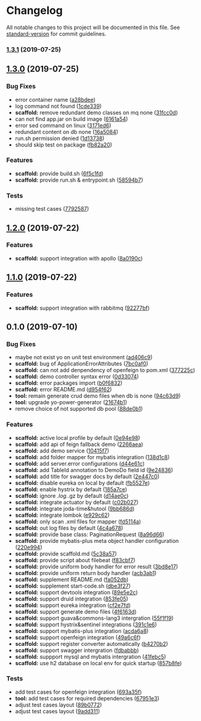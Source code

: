 # Changelog

All notable changes to this project will be documented in this file. See [standard-version](https://github.com/conventional-changelog/standard-version) for commit guidelines.

### [1.3.1](https://github.com/deepexi/generator-deepexi-spring-cloud/compare/v1.3.0...v1.3.1) (2019-07-25)



## [1.3.0](https://github.com/deepexi/generator-deepexi-spring-cloud/compare/v1.2.0...v1.3.0) (2019-07-25)


### Bug Fixes

* error container name ([a28bdee](https://github.com/deepexi/generator-deepexi-spring-cloud/commit/a28bdee))
* log command not found ([1cde339](https://github.com/deepexi/generator-deepexi-spring-cloud/commit/1cde339))
* **scaffold:** remove redundant demo classes on mq none ([31fcc0d](https://github.com/deepexi/generator-deepexi-spring-cloud/commit/31fcc0d))
* can not find app.jar on build image ([6161a54](https://github.com/deepexi/generator-deepexi-spring-cloud/commit/6161a54))
* error sed command on linux ([3171ed6](https://github.com/deepexi/generator-deepexi-spring-cloud/commit/3171ed6))
* redundant content on db none ([16a5084](https://github.com/deepexi/generator-deepexi-spring-cloud/commit/16a5084))
* run.sh permission denied ([1d13738](https://github.com/deepexi/generator-deepexi-spring-cloud/commit/1d13738))
* should skip test on package ([fb82a20](https://github.com/deepexi/generator-deepexi-spring-cloud/commit/fb82a20))


### Features

* **scaffold:** provide build.sh ([6f5c1fd](https://github.com/deepexi/generator-deepexi-spring-cloud/commit/6f5c1fd))
* **scaffold:** provide run.sh & entrypoint.sh ([58594b7](https://github.com/deepexi/generator-deepexi-spring-cloud/commit/58594b7))


### Tests

* missing test cases ([7792587](https://github.com/deepexi/generator-deepexi-spring-cloud/commit/7792587))



## [1.2.0](https://github.com/deepexi/generator-deepexi-spring-cloud/compare/v1.1.0...v1.2.0) (2019-07-22)


### Features

* **scaffold:** support integration with apollo ([8a0190c](https://github.com/deepexi/generator-deepexi-spring-cloud/commit/8a0190c))



## [1.1.0](https://github.com/deepexi/generator-deepexi-spring-cloud/compare/v1.0.0...v1.1.0) (2019-07-22)


### Features

* **scaffold:** support integration with rabbitmq ([92277bf](https://github.com/deepexi/generator-deepexi-spring-cloud/commit/92277bf))



## 0.1.0 (2019-07-10)


### Bug Fixes

* maybe not exist yo on unit test environment ([ad406c9](https://github.com/deepexi/generator-deepexi-spring-cloud/commit/ad406c9))
* **scaffold:** bug of ApplicationErrorAttributes ([7bc0af0](https://github.com/deepexi/generator-deepexi-spring-cloud/commit/7bc0af0))
* **scaffold:** can not add denpendency of openfeign to pom.xml ([377225c](https://github.com/deepexi/generator-deepexi-spring-cloud/commit/377225c))
* **scaffold:** demo controller syntax error ([0d33074](https://github.com/deepexi/generator-deepexi-spring-cloud/commit/0d33074))
* **scaffold:** error packages import ([b0f6832](https://github.com/deepexi/generator-deepexi-spring-cloud/commit/b0f6832))
* **scaffold:** error README.md ([d954f62](https://github.com/deepexi/generator-deepexi-spring-cloud/commit/d954f62))
* **tool:** remain generate crud demo files when db is none ([94c63d9](https://github.com/deepexi/generator-deepexi-spring-cloud/commit/94c63d9))
* **tool:** upgrade yo-power-generator ([21674b1](https://github.com/deepexi/generator-deepexi-spring-cloud/commit/21674b1))
* remove choice of not supported db pool ([88de0b1](https://github.com/deepexi/generator-deepexi-spring-cloud/commit/88de0b1))


### Features

* **scaffold:** active local profile by default ([0e94e98](https://github.com/deepexi/generator-deepexi-spring-cloud/commit/0e94e98))
* **scaffold:** add api of feign fallback demo ([2266aea](https://github.com/deepexi/generator-deepexi-spring-cloud/commit/2266aea))
* **scaffold:** add demo service ([10415f7](https://github.com/deepexi/generator-deepexi-spring-cloud/commit/10415f7))
* **scaffold:** add folder mapper for mybatis integration ([138d1c8](https://github.com/deepexi/generator-deepexi-spring-cloud/commit/138d1c8))
* **scaffold:** add server.error configurations ([d44e61c](https://github.com/deepexi/generator-deepexi-spring-cloud/commit/d44e61c))
* **scaffold:** add TableId annotation to DemoDo field id ([9e24836](https://github.com/deepexi/generator-deepexi-spring-cloud/commit/9e24836))
* **scaffold:** add title for swagger docs by default ([2e447c0](https://github.com/deepexi/generator-deepexi-spring-cloud/commit/2e447c0))
* **scaffold:** disable eureka on local by default ([fb5527e](https://github.com/deepexi/generator-deepexi-spring-cloud/commit/fb5527e))
* **scaffold:** enable hystrix by default ([185a7ce](https://github.com/deepexi/generator-deepexi-spring-cloud/commit/185a7ce))
* **scaffold:** ignore *.log.*.gz by default ([d14ae0c](https://github.com/deepexi/generator-deepexi-spring-cloud/commit/d14ae0c))
* **scaffold:** integrate actuator by default ([c02b027](https://github.com/deepexi/generator-deepexi-spring-cloud/commit/c02b027))
* **scaffold:** integrate joda-time&hutool ([9bb686d](https://github.com/deepexi/generator-deepexi-spring-cloud/commit/9bb686d))
* **scaffold:** integrate lombok ([e929c62](https://github.com/deepexi/generator-deepexi-spring-cloud/commit/e929c62))
* **scaffold:** only scan .xml files for mapper ([fd5114a](https://github.com/deepexi/generator-deepexi-spring-cloud/commit/fd5114a))
* **scaffold:** out log files by default ([4c4a678](https://github.com/deepexi/generator-deepexi-spring-cloud/commit/4c4a678))
* **scaffold:** provide base class: PaginationRequest ([8a96d66](https://github.com/deepexi/generator-deepexi-spring-cloud/commit/8a96d66))
* **scaffold:** provide mybatis-plus meta object handler configuration ([220e994](https://github.com/deepexi/generator-deepexi-spring-cloud/commit/220e994))
* **scaffold:** provide scaffold.md ([5c38a57](https://github.com/deepexi/generator-deepexi-spring-cloud/commit/5c38a57))
* **scaffold:** provide script about filebeat ([f83cbf7](https://github.com/deepexi/generator-deepexi-spring-cloud/commit/f83cbf7))
* **scaffold:** provide uniform body handler for error result ([3bd8e17](https://github.com/deepexi/generator-deepexi-spring-cloud/commit/3bd8e17))
* **scaffold:** provide uniform return body handler ([acb3ab1](https://github.com/deepexi/generator-deepexi-spring-cloud/commit/acb3ab1))
* **scaffold:** supplement README.md ([fa052db](https://github.com/deepexi/generator-deepexi-spring-cloud/commit/fa052db))
* **scaffold:** supplement start-code.sh ([dbe3f27](https://github.com/deepexi/generator-deepexi-spring-cloud/commit/dbe3f27))
* **scaffold:** support devtools integration ([89e5e2c](https://github.com/deepexi/generator-deepexi-spring-cloud/commit/89e5e2c))
* **scaffold:** support druid integration ([853fe05](https://github.com/deepexi/generator-deepexi-spring-cloud/commit/853fe05))
* **scaffold:** support eureka integration ([cf2e7fd](https://github.com/deepexi/generator-deepexi-spring-cloud/commit/cf2e7fd))
* **scaffold:** support generate demo files ([4f6163d](https://github.com/deepexi/generator-deepexi-spring-cloud/commit/4f6163d))
* **scaffold:** support guava&commons-lang3 intergration ([55f1f19](https://github.com/deepexi/generator-deepexi-spring-cloud/commit/55f1f19))
* **scaffold:** support hystrix&sentinel integrations ([391c1e6](https://github.com/deepexi/generator-deepexi-spring-cloud/commit/391c1e6))
* **scaffold:** support mybatis-plus integration ([acda6a8](https://github.com/deepexi/generator-deepexi-spring-cloud/commit/acda6a8))
* **scaffold:** support openfeign integration ([49a6c6f](https://github.com/deepexi/generator-deepexi-spring-cloud/commit/49a6c6f))
* **scaffold:** support register converter automatically ([b4270b2](https://github.com/deepexi/generator-deepexi-spring-cloud/commit/b4270b2))
* **scaffold:** support swagger intergration ([fdbabbb](https://github.com/deepexi/generator-deepexi-spring-cloud/commit/fdbabbb))
* **scaffold:** suppport mysql and mybatis intergration ([41febc5](https://github.com/deepexi/generator-deepexi-spring-cloud/commit/41febc5))
* **scaffold:** use h2 database on local env for quick startup ([857b8fe](https://github.com/deepexi/generator-deepexi-spring-cloud/commit/857b8fe))


### Tests

* add test cases for openfeign integration ([693a35f](https://github.com/deepexi/generator-deepexi-spring-cloud/commit/693a35f))
* **tool:** add test cases for required dependencies ([67951e3](https://github.com/deepexi/generator-deepexi-spring-cloud/commit/67951e3))
* adjust test cases layout ([89b0772](https://github.com/deepexi/generator-deepexi-spring-cloud/commit/89b0772))
* adjust test cases layout ([9add311](https://github.com/deepexi/generator-deepexi-spring-cloud/commit/9add311))

